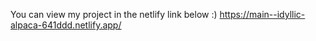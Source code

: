 You can view my project in the netlify link below :)
https://main--idyllic-alpaca-641ddd.netlify.app/
